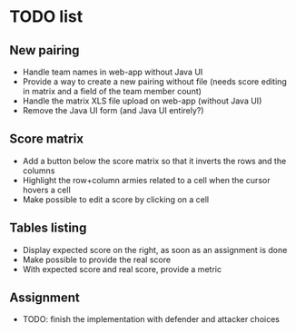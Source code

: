 # TODO list

## New pairing

- Handle team names in web-app without Java UI
- Provide a way to create a new pairing without file (needs score editing in matrix and a field of the team member count)
- Handle the matrix XLS file upload on web-app (without Java UI)
- Remove the Java UI form (and Java UI entirely?)

## Score matrix

- Add a button below the score matrix so that it inverts the rows and the columns
- Highlight the row+column armies related to a cell when the cursor hovers a cell
- Make possible to edit a score by clicking on a cell

## Tables listing

- Display expected score on the right, as soon as an assignment is done
- Make possible to provide the real score
- With expected score and real score, provide a metric 

## Assignment

- TODO: finish the implementation with defender and attacker choices
